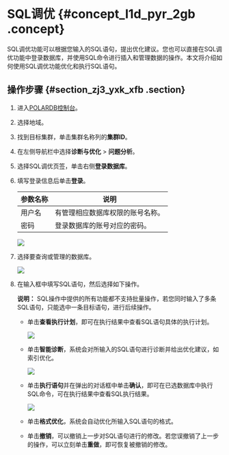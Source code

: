 # SQL调优 {#concept_l1d_pyr_2gb .concept}

SQL调优功能可以根据您输入的SQL语句，提出优化建议。您也可以直接在SQL调优功能中登录数据库，并使用SQL命令进行插入和管理数据的操作。本文将介绍如何使用SQL调优功能优化和执行SQL语句。

## 操作步骤 {#section_zj3_yxk_xfb .section}

1.  进入[POLARDB控制台](https://polardb.console.aliyun.com/)。
2.  选择地域。
3.  找到目标集群，单击集群名称列的**集群ID**。
4.  在左侧导航栏中选择**诊断与优化** \> **问题分析**。
5.  选择SQL调优页签，单击右侧**登录数据库**。
6.  填写登录信息后单击**登录**。

    |参数名称|说明|
    |----|--|
    |用户名|有管理相应数据库权限的账号名称。|
    |密码|登录数据库的账号对应的密码。|

    ![](http://static-aliyun-doc.oss-cn-hangzhou.aliyuncs.com/assets/img/81403/155747464434823_zh-CN.png)

7.  选择要查询或管理的数据库。

    ![](http://static-aliyun-doc.oss-cn-hangzhou.aliyuncs.com/assets/img/81403/155747464434824_zh-CN.png)

8.  在输入框中填写SQL语句，然后选择如下操作。

    **说明：** SQL操作中提供的所有功能都不支持批量操作，若您同时输入了多条SQL语句，只能选中一条目标语句，进行后续操作。

    -   单击**查看执行计划**，即可在执行结果中查看SQL语句具体的执行计划。

        ![](http://static-aliyun-doc.oss-cn-hangzhou.aliyuncs.com/assets/img/81403/155747464434818_zh-CN.png)

    -   单击**智能诊断**，系统会对所输入的SQL语句进行诊断并给出优化建议，如索引优化。

        ![](http://static-aliyun-doc.oss-cn-hangzhou.aliyuncs.com/assets/img/81403/155747464434819_zh-CN.png)

    -   单击**执行语句**并在弹出的对话框中单击**确认**，即可在已选数据库中执行SQL命令，可在执行结果中查看SQL执行结果。

        ![](http://static-aliyun-doc.oss-cn-hangzhou.aliyuncs.com/assets/img/81403/155747464434820_zh-CN.png)

    -   单击**格式优化**，系统会自动优化所输入SQL语句的格式。
    -   单击**撤销**，可以撤销上一步对SQL语句进行的修改。若您误撤销了上一步的操作，可以立刻单击**重做**，即可恢复被撤销的修改。

